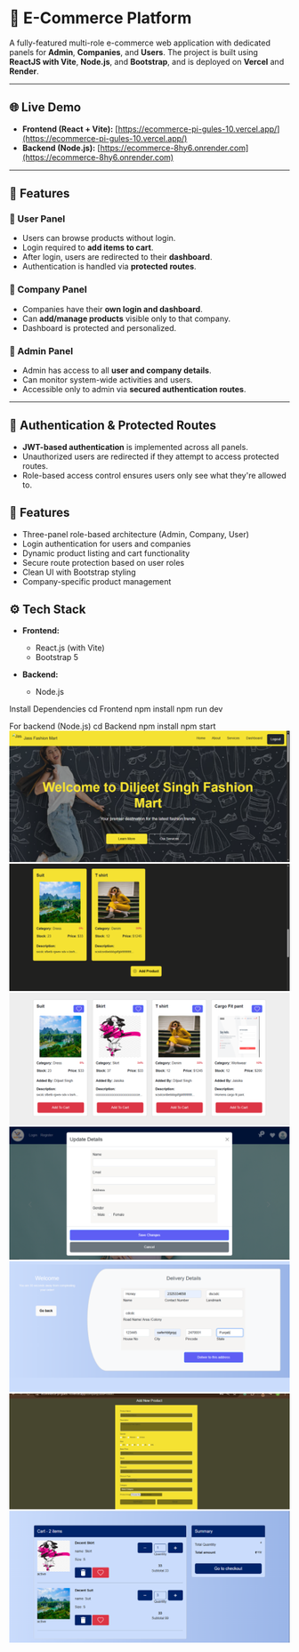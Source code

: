 # 🛒 E-Commerce Platform

A fully-featured multi-role e-commerce web application with dedicated panels for **Admin**, **Companies**, and **Users**. The project is built using **ReactJS with Vite**, **Node.js**, and **Bootstrap**, and is deployed on **Vercel** and **Render**.

---

## 🌐 Live Demo

- **Frontend (React + Vite):** [https://ecommerce-pi-gules-10.vercel.app/](https://ecommerce-pi-gules-10.vercel.app/)
- **Backend (Node.js):** [https://ecommerce-8hy6.onrender.com](https://ecommerce-8hy6.onrender.com)

---

## 🧩 Features

### 👤 User Panel
- Users can browse products without login.
- Login required to **add items to cart**.
- After login, users are redirected to their **dashboard**.
- Authentication is handled via **protected routes**.

### 🏢 Company Panel
- Companies have their **own login and dashboard**.
- Can **add/manage products** visible only to that company.
- Dashboard is protected and personalized.

### 🔐 Admin Panel
- Admin has access to all **user and company details**.
- Can monitor system-wide activities and users.
- Accessible only to admin via **secured authentication routes**.

---

## 🔐 Authentication & Protected Routes

- **JWT-based authentication** is implemented across all panels.
- Unauthorized users are redirected if they attempt to access protected routes.
- Role-based access control ensures users only see what they're allowed to.

## 🚀 Features

- Three-panel role-based architecture (Admin, Company, User)
- Login authentication for users and companies
- Dynamic product listing and cart functionality
- Secure route protection based on user roles
- Clean UI with Bootstrap styling
- Company-specific product management

## ⚙️ Tech Stack

- **Frontend:**
  - React.js (with Vite)
  - Bootstrap 5

- **Backend:**
  - Node.js

Install Dependencies
cd Frontend
npm install
npm run dev

For backend (Node.js)
cd Backend
npm install
npm start
![Homepage Screenshot](screenshots/Companyhome.png)
![Homepage Screenshot](screenshots/Companyproducts.png)
![Homepage Screenshot](screenshots/Forusershome.png)
![Homepage Screenshot](screenshots/Updateprofile.png)
![Homepage Screenshot](screenshots/Addaddress.png)
![Homepage Screenshot](screenshots/Addproduct.png)
![Homepage Screenshot](screenshots/Addtocart.png)

